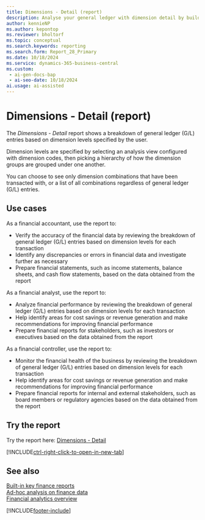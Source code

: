 ```yaml
---
title: Dimensions - Detail (report)
description: Analyse your general ledger with dimension detail by building a grouping of dimensions for each permutation of dimension values, and view a breakdown of general ledger (G/L) entries for each segment.
author: kennieNP
ms.author: kepontop
ms.reviewer: bholtorf
ms.topic: conceptual
ms.search.keywords: reporting
ms.search.form: Report_28_Primary
ms.date: 10/18/2024
ms.service: dynamics-365-business-central
ms.custom:
 - ai-gen-docs-bap
 - ai-seo-date: 10/18/2024
ai.usage: ai-assisted
---
```


# Dimensions - Detail (report)

The *Dimensions - Detail* report shows a breakdown of general ledger (G/L) entries based on dimension levels specified by the user. 

Dimension levels are specified by selecting an analysis view configured with dimension codes, then picking a hierarchy of how the dimension groups are grouped under one another.

You can choose to see only dimension combinations that have been transacted with, or a list of all combinations regardless of general ledger (G/L) entries.


## Use cases

<!-- 
Prompt

Below is a report in an ERP system. Provide 3-4 use cases for different personas working with core finance.
Format like this:    
  
As a <persona>, use the report to    
* use case 1  
* use case 2    

Do not capitalize the persona names. 
Do not start lines with ""Use the data to""


## Report name
Dimensions - Detail

### What the report does
The *Dimensions - Detail* report shows a breakdown of general ledger (G/L) entries based on dimension levels specified by the user. 

Dimension levels are specified by selecting an analysis view configured with dimension codes, then picking a hierarchy of how the dimension groups are grouped under one another.

You can choose to see only dimension combinations that have been transacted with, or a list of all combinations regardless of general ledger (G/L) entries.

### Use cases
Analyse your general ledger with dimension detail by building a grouping of dimensions for each permutation of dimension values, and view a breakdown of general ledger (G/L) entries for each segment
This report allows businesses to analyze and understand the specific ways in which dimensions (such as department, project, or location) have been applied to transactions, providing deeper insights into financial data.

Please include your data sources and URLs

-->

As a financial accountant, use the report to:
* Verify the accuracy of the financial data by reviewing the breakdown of general ledger (G/L) entries based on dimension levels for each transaction
* Identify any discrepancies or errors in financial data and investigate further as necessary
* Prepare financial statements, such as income statements, balance sheets, and cash flow statements, based on the data obtained from the report

As a financial analyst, use the report to:
* Analyze financial performance by reviewing the breakdown of general ledger (G/L) entries based on dimension levels for each transaction
* Help identify areas for cost savings or revenue generation and make recommendations for improving financial performance
* Prepare financial reports for stakeholders, such as investors or executives based on the data obtained from the report

As a financial controller, use the report to:
* Monitor the financial health of the business by reviewing the breakdown of general ledger (G/L) entries based on dimension levels for each transaction
* Help identify areas for cost savings or revenue generation and make recommendations for improving financial performance
* Prepare financial reports for internal and external stakeholders, such as board members or regulatory agencies based on the data obtained from the report


## Try the report

Try the report here: [Dimensions - Detail](https://businesscentral.dynamics.com?report=28)

[!INCLUDE[ctrl-right-click-to-open-in-new-tab](../includes/ctrl-right-click-to-open-in-new-tab.md)]


## See also

[Built-in key finance reports](../finance-reports.md)  
[Ad-hoc analysis on finance data](../ad-hoc-analysis-finance.md)  
[Financial analytics overview](../bi.md)  

[!INCLUDE[footer-include](../includes/footer-banner.md)]